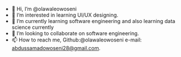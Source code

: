 - 👋 Hi, I’m @olawaleowoseni
- 👀 I’m interested in learning UI/UX designing.
- 🌱 I’m currently learning software  engineering and also learning data science currently 
- 💞️ I’m looking to collaborate on software engineering.
- 📫 How to reach me, Github:@olawaleowoseni e-mail: abdussamadowoseni28@gmail.com.

<!---
olawaleowoseni/olawaleowoseni is a ✨ special ✨ repository because its `README.md` (this file) appears on your GitHub profile.
You can click the Preview link to take a look at your changes.
--->
